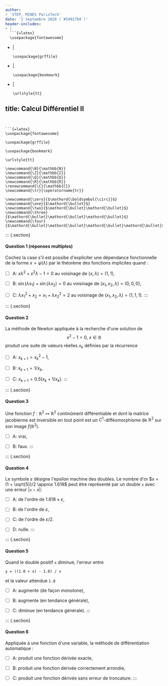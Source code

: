 ```yaml
---
author:
- 'STEP, MINES ParisTech'
date: '2 septembre 2020 (`#59917b0`)'
header-includes:
- |
  ```{=latex}
  \usepackage{fontawesome}
  ```
- |
  ```{=latex}
  \usepackage{grffile}
  ```
- |
  ```{=latex}
  \usepackage{bookmark}
  ```
- |
  ```{=latex}
  \urlstyle{tt}
  ```
title: Calcul Différentiel II
---
```


```{=latex}
\usepackage{fontawesome}
```

```{=latex}
\usepackage{grffile}
```

```{=latex}
\usepackage{bookmark}
```

```{=latex}
\urlstyle{tt}
```

```{=tex}
\newcommand{\N}{\mathbb{N}}
\newcommand{\Z}{\mathbb{Z}}
\newcommand{\Q}{\mathbb{Q}}
\newcommand{\R}{\mathbb{R}}
\renewcommand{\C}{\mathbb{C}}
\newcommand{\tr}{\operatorname{tr}}
```
```{=tex}
\newcommand{\zero}{$\mathord{\boldsymbol{\circ}}$}
\newcommand{\one}{$\mathord{\bullet}$}
\newcommand{\two}{$\mathord{\bullet}\mathord{\bullet}$}
\newcommand{\three}{$\mathord{\bullet}\mathord{\bullet}\mathord{\bullet}$}
\newcommand{\four}{$\mathord{\bullet}\mathord{\bullet}\mathord{\bullet}\mathord{\bullet}$}
```
::: {.section}
#### Question 1 (réponses multiples)

Cochez la case s'il est possibe d'expliciter une dépendance
fonctionnelle de la forme $x=\psi(\lambda)$ par le théorème des
fonctions implicites quand :

-   [ ] A: $x \lambda^2 + x^2 \lambda -1 = 0$ au voisinage de
    $(x,\lambda)=(1,1)$,

-   [ ] B: $\sin(\lambda x_1) + \sin(\lambda x_2) = 0$ au voisinage de
    $(x_1, x_2, \lambda)=(0,0,0)$,

-   [ ] C: $\lambda x_1^2 + x_2 = x_1 + \lambda x_2^2 = 2$ au voisinage
    de $(x_1, x_2, \lambda)=(1,1,1)$.
:::

::: {.section}
#### Question 2

La méthode de Newton appliquée à la recherche d'une solution de $$
x^2 - 1 = 0, \; x \in \mathbb{R}
$$ produit une suite de valeurs réelles $x_k$ définies par la récurrence

-   [ ] A: $x_{k+1} = x_k^2 - 1$,

-   [ ] B: $x_{k+1} = 1/x_k$,

-   [ ] C: $x_{k+1} = 0.5 (x_k + 1 / x_k)$.
:::

::: {.section}
#### Question 3

Une fonction $f: \mathbb{R}^2 \mapsto \mathbb{R}^2$ continûment
différentiable et dont la matrice jacobienne est inversible en tout
point est un $C^1$-difféomorphisme de $\mathbb{R}^2$ sur son image
$f(\mathbb{R}^2)$.

-   [ ] A: vrai,

-   [ ] B: faux.
:::

::: {.section}
#### Question 4

Le symbole $\varepsilon$ désigne l'epsilon machine des doubles. Le
nombre d'or $x = (1 + \sqrt{5})/2 \approx 1.618$ peut être représenté
par un double $\mathtt{x}$ avec une erreur $|\mathtt{x} - x|$:

-   [ ] A: de l'ordre de $1.618 \times \varepsilon$,

-   [ ] B: de l'ordre de $\varepsilon$,

-   [ ] C: de l'ordre de $\varepsilon / 2$.

-   [ ] D: nulle.
:::

::: {.section}
#### Question 5

Quand le double positif `x` diminue, l'erreur entre

    y = ((1.0 + x) - 1.0) / x

et la valeur attendue `1.0`

-   [ ] A: augmente (de façon monotone),

-   [ ] B: augmente (en tendance générale),

-   [ ] C: diminue (en tendance générale).
:::

::: {.section}
#### Question 6

Appliquée à une fonction d'une variable, la méthode de différentiation
automatique :

-   [ ] A: produit une fonction dérivée exacte,

-   [ ] B: produit une fonction dérivée correctement arrondie,

-   [ ] C: produit une fonction dérivée sans erreur de troncature.
:::
